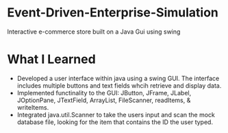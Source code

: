 
# Event-Driven-Enterprise-Simulation

Interactive e-commerce store built on a Java Gui using swing

# What I Learned

* Developed a user interface within java using a swing GUI. The interface includes multiple buttons and text fields whcih retrieve and display data.
* Implemented functinality to the GUI: JButton, JFrame, JLabel, JOptionPane, JTextField, ArrayList, FileScanner, readItems, & writeItems.
* Integrated java.util.Scanner to take the users input and scan the mock database file, looking for the item that contains the ID the user typed.


